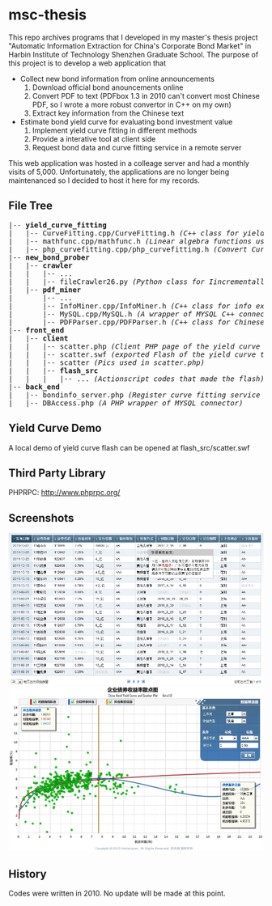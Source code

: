 # msc-thesis

This repo archives programs that I developed in my master's thesis project 
"Automatic Information Extraction for China's Corporate Bond Market" in Harbin
Institute of Technology Shenzhen Graduate School. 
The purpose of this project is to develop a web application that
* Collect new bond information from online announcements 
  1. Download official bond anouncements online
  2. Convert PDF to text (PDFbox 1.3 in 2010 can't convert most Chinese PDF, so I wrote a more robust convertor in C++ on my own)
  3. Extract key information from the Chinese text
* Estimate bond yield curve for evaluating bond investment value
  1. Implement yield curve fitting in different methods
  2. Provide a interative tool at client side
  3. Request bond data and curve fitting service in a remote server

This web application was hosted in a colleage server and had a monthly visits of
5,000. Unfortunately, the applications are no longer being maintenanced so I decided
to host it here for my records.

## File Tree
<pre>
|-- <b>yield_curve_fitting</b>
|   |-- CurveFitting.cpp/CurveFitting.h <i>(C++ class for yield curve fitting)</i>
|   |-- mathfunc.cpp/mathfunc.h <i>(Linear algebra functions used by CurveFitting class)</i>
|   |-- php_curvefitting.cpp/php_curvefitting.h <i>(Convert CurveFitting to PHP extension)</i>
|-- <b>new_bond_prober</b>  
|   |-- <b>crawler</b>
|   |   |-- ...
|   |   |-- fileCrawler26.py <i>(Python class for Iincrementally downloadindg PDF annoucements)</i>  
|   |-- <b>pdf_miner</b>
|       |-- ...               
|       |-- InfoMiner.cpp/InfoMiner.h <i>(C++ class for info extraction from plain text)</i> 
|       |-- MySQL.cpp/MySQL.h <i>(A wrapper of MYSQL C++ connector)</i>   
|       |-- PDFParser.cpp/PDFParser.h <i>(C++ class for Chinese PDF convertion)</i> 
|-- <b>front_end</b>
|   |-- <b>client</b>
|   |   |-- scatter.php <i>(Client PHP page of the yield curve tool)</i>
|   |   |-- scatter.swf <i>(exported Flash of the yield curve tool)</i> 
|   |   |-- scatter <i>(Pics used in scatter.php)</i> 
|   |   |-- <b>flash_src</b>
|   |   |   |-- ... <i>(Actionscript codes that made the flash)</i>
|-- <b>back_end</b> 
|   |-- bondinfo_server.php <i>(Register curve fitting service in PHPRPC)</i>
|   |-- DBAccess.php <i>(A PHP wrapper of MYSQL connector)</i>
</pre>
## Yield Curve Demo
A local demo of yield curve flash can be opened at flash_src/scatter.swf

## Third Party Library
PHPRPC: http://www.phprpc.org/
## Screenshots
![Alt text](new_bond.JPG "new bond: red text are extracted key words")
![Alt text](yield_curve.JPG "Yield Curve")
## History
Codes were written in 2010. No update will be made at this point.